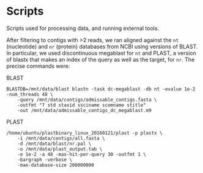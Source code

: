 # Scripts

Scripts used for processing data, and running external tools.



After filtering to contigs with >2 reads, we ran aligned against the `nt` (nucleotide) and `nr` (protein) databases from NCBI using versions of BLAST. In particular, we used discontinuous megablast for `nt` and PLAST, a version of blastx that makes an index of the query as well as the target, for `nr`. The precise commands were:

BLAST
```
BLASTDB=/mnt/data/blast blastn -task dc-megablast -db nt -evalue 1e-2 -num_threads 48 \
    -query /mnt/data/contigs/admissable_contigs.fasta \
    -outfmt "7 std staxid ssciname scomname stitle"
    -out /mnt/data/admissable_contigs_dc_megablast.m9
```

PLAST
```
/home/ubuntu/plastbinary_linux_20160121/plast -p plastx \
    -i /mnt/data/contigs/all.fasta \
    -d /mnt/data/blast/nr.pal \
    -o /mnt/data/plast_output.tab \
    -e 1e-2 -a 48 -max-hit-per-query 30 -outfmt 1 \
    -bargraph -verbose \
    -max-database-size 200000000
```
